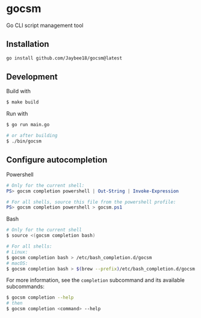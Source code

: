 # gocsm
Go CLI script management tool

## Installation
```sh
go install github.com/Jaybee18/gocsm@latest
```

## Development
Build with
```sh
$ make build
```
Run with
```sh
$ go run main.go

# or after building
$ ./bin/gocsm
```

## Configure autocompletion
Powershell
```powershell
# Only for the current shell:
PS> gocsm completion powershell | Out-String | Invoke-Expression

# For all shells, source this file from the powershell profile:
PS> gocsm completion powershell > gocsm.ps1
```

Bash
```sh
# Only for the current shell
$ source <(gocsm completion bash)

# For all shells:
# Linux:
$ gocsm completion bash > /etc/bash_completion.d/gocsm
# macOS:
$ gocsm completion bash > $(brew --prefix)/etc/bash_completion.d/gocsm
```

For more information, see the `completion` subcommand and its available subcommands:
```sh
$ gocsm completion --help
# then
$ gocsm completion <command> --help
```
